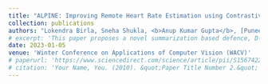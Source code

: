 ```yaml
---
title: "ALPINE: Improving Remote Heart Rate Estimation using Contrastive Learning"
collection: publications
authors: "Lokendra Birla, Sneha Shukla, <b>Anup Kumar Gupta</b>, [Puneet Gupta](https://scholar.google.co.in/citations?hl=en&user=yUB8lNsAAAAJ&view_op=list_works&sortby=pubdate)"
# excerpt: 'This paper proposes a novel summarization based defence, D-NEXUS (DefeNding tEXt networks Using Summarization), against adversarial attacks on the sentiment analysis models.'
date: 2023-01-05
venue: 'Winter Conference on Applications of Computer Vision (WACV)'
# paperurl: 'https://www.sciencedirect.com/science/article/pii/S1567422322000552'
# citation: 'Your Name, You. (2010). &quot;Paper Title Number 2.&quot; <i>Journal 1</i>. 1(2).'
---
```

<!-- This paper is about the number 2. The number 3 is left for future work. -->

<!-- [Download paper here](http://academicpages.github.io/files/paper2.pdf) -->

<!-- Recommended citation: Your Name, You. (2010). "Paper Title Number 2." <i>Journal 1</i>. 1(2). -->